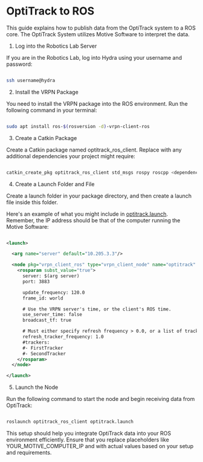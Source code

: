 # OptiTrack to ROS
This guide explains how to publish data from the OptiTrack system to a ROS core. The OptiTrack System utilizes Motive Software to interpret the data.
1. Log into the Robotics Lab Server

If you are in the Robotics Lab, log into Hydra using your username and password:

```bash

ssh username@hydra
```
2. Install the VRPN Package

You need to install the VRPN package into the ROS environment. Run the following command in your terminal:

```bash

sudo apt install ros-$(rosversion -d)-vrpn-client-ros
```
3. Create a Catkin Package

Create a Catkin package named optitrack_ros_client. Replace <dependencies> with any additional dependencies your project might require:

```bash

catkin_create_pkg optitrack_ros_client std_msgs rospy roscpp <dependencies>
```
4. Create a Launch Folder and File

Create a launch folder in your package directory, and then create a launch file inside this folder. 

Here's an example of what you might include in [optitrack.launch](optitrack.launch). Remember, the IP address should be that of the computer running the Motive Software:

```xml

<launch>

  <arg name="server" default="10.205.3.3"/>

  <node pkg="vrpn_client_ros" type="vrpn_client_node" name="optitrack" output="screen">
    <rosparam subst_value="true">
      server: $(arg server)
      port: 3883

      update_frequency: 120.0
      frame_id: world

      # Use the VRPN server's time, or the client's ROS time.
      use_server_time: false
      broadcast_tf: true

      # Must either specify refresh frequency > 0.0, or a list of trackers to create
      refresh_tracker_frequency: 1.0
      #trackers:
      #- FirstTracker
      #- SecondTracker
    </rosparam>
  </node>

</launch>

```

5. Launch the Node

Run the following command to start the node and begin receiving data from OptiTrack:

```bash

roslaunch optitrack_ros_client optitrack.launch
```
This setup should help you integrate OptiTrack data into your ROS environment efficiently. Ensure that you replace placeholders like YOUR_MOTIVE_COMPUTER_IP and <dependencies> with actual values based on your setup and requirements.
